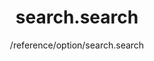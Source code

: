---
layout: reference_md
title: search.search
summary: 
sub: 文档(Options & API) DataTables中文网
since: DataTables 1.10
navcategory: option
keywords: search.search,option
author: /reference/option/search.search
---